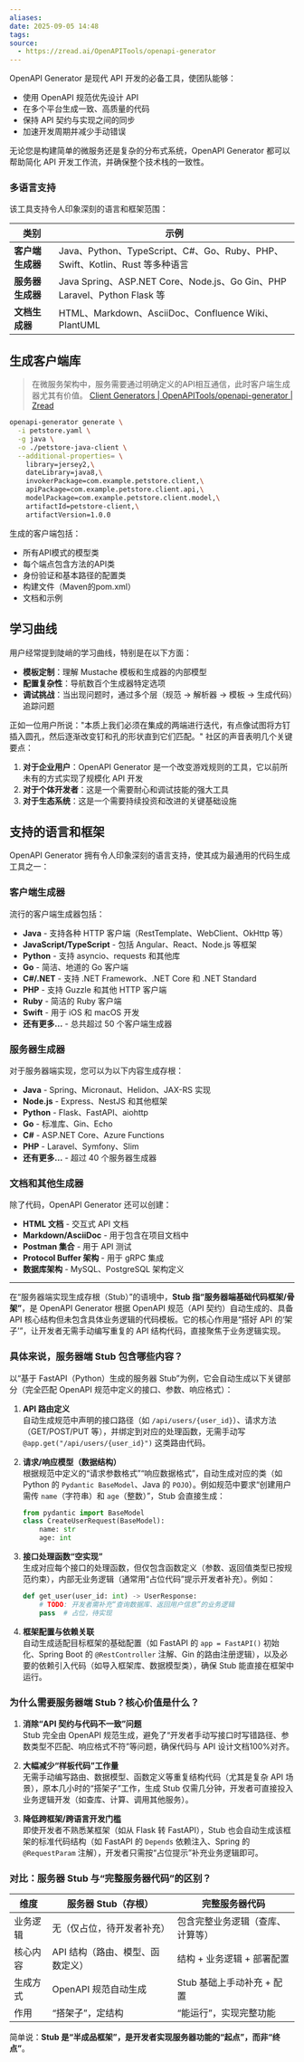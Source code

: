 ```yaml
---
aliases:
date: 2025-09-05 14:48
tags:
source:
  - https://zread.ai/OpenAPITools/openapi-generator
---
```

OpenAPI Generator 是现代 API 开发的必备工具，使团队能够：

- 使用 OpenAPI 规范优先设计 API
- 在多个平台生成一致、高质量的代码
- 保持 API 契约与实现之间的同步
- 加速开发周期并减少手动错误

无论您是构建简单的微服务还是复杂的分布式系统，OpenAPI Generator 都可以帮助简化 API 开发工作流，并确保整个技术栈的一致性。



### 多语言支持

该工具支持令人印象深刻的语言和框架范围：

|类别|示例|
|---|---|
|**客户端生成器**|Java、Python、TypeScript、C#、Go、Ruby、PHP、Swift、Kotlin、Rust 等多种语言|
|**服务器生成器**|Java Spring、ASP.NET Core、Node.js、Go Gin、PHP Laravel、Python Flask 等|
|**文档生成器**|HTML、Markdown、AsciiDoc、Confluence Wiki、PlantUML|

## 生成客户端库
>在微服务架构中，服务需要通过明确定义的API相互通信，此时客户端生成器尤其有价值。
[Client Generators \| OpenAPITools/openapi-generator \| Zread](https://zread.ai/OpenAPITools/openapi-generator/5-client-generators)

```Bash
openapi-generator generate \
  -i petstore.yaml \
  -g java \
  -o ./petstore-java-client \
  --additional-properties= \
    library=jersey2,\
    dateLibrary=java8,\
    invokerPackage=com.example.petstore.client,\
    apiPackage=com.example.petstore.client.api,\
    modelPackage=com.example.petstore.client.model,\
    artifactId=petstore-client,\
    artifactVersion=1.0.0
```

生成的客户端包括：

- 所有API模式的模型类
- 每个端点包含方法的API类
- 身份验证和基本路径的配置类
- 构建文件（Maven的pom.xml）
- 文档和示例


## 学习曲线

用户经常提到陡峭的学习曲线，特别是在以下方面：

- **模板定制**：理解 Mustache 模板和生成器的内部模型
- **配置复杂性**：导航数百个生成器特定选项
- **调试挑战**：当出现问题时，通过多个层（规范 → 解析器 → 模板 → 生成代码）追踪问题

正如一位用户所说："本质上我们必须在集成的两端进行迭代，有点像试图将方钉插入圆孔，然后逐渐改变钉和孔的形状直到它们匹配。"
社区的声音表明几个关键要点：

1. **对于企业用户**：OpenAPI Generator 是一个改变游戏规则的工具，它以前所未有的方式实现了规模化 API 开发
2. **对于个体开发者**：这是一个需要耐心和调试技能的强大工具
3. **对于生态系统**：这是一个需要持续投资和改进的关键基础设施


## 支持的语言和框架

OpenAPI Generator 拥有令人印象深刻的语言支持，使其成为最通用的代码生成工具之一：

### 客户端生成器

流行的客户端生成器包括：

- **Java** - 支持各种 HTTP 客户端（RestTemplate、WebClient、OkHttp 等）
- **JavaScript/TypeScript** - 包括 Angular、React、Node.js 等框架
- **Python** - 支持 asyncio、requests 和其他库
- **Go** - 简洁、地道的 Go 客户端
- **C#/.NET** - 支持 .NET Framework、.NET Core 和 .NET Standard
- **PHP** - 支持 Guzzle 和其他 HTTP 客户端
- **Ruby** - 简洁的 Ruby 客户端
- **Swift** - 用于 iOS 和 macOS 开发
- **还有更多...** - 总共超过 50 个客户端生成器

### 服务器生成器

对于服务器端实现，您可以为以下内容生成存根：

- **Java** - Spring、Micronaut、Helidon、JAX-RS 实现
- **Node.js** - Express、NestJS 和其他框架
- **Python** - Flask、FastAPI、aiohttp
- **Go** - 标准库、Gin、Echo
- **C#** - ASP.NET Core、Azure Functions
- **PHP** - Laravel、Symfony、Slim
- **还有更多...** - 超过 40 个服务器生成器

### 文档和其他生成器

除了代码，OpenAPI Generator 还可以创建：

- **HTML 文档** - 交互式 API 文档
- **Markdown/AsciiDoc** - 用于包含在项目文档中
- **Postman 集合** - 用于 API 测试
- **Protocol Buffer 架构** - 用于 gRPC 集成
- **数据库架构** - MySQL、PostgreSQL 架构定义

---

在“服务器端实现生成存根（Stub）”的语境中，**Stub 指“服务器端基础代码框架/骨架”**，是 OpenAPI Generator 根据 OpenAPI 规范（API 契约）自动生成的、具备 API 核心结构但未包含具体业务逻辑的代码模板。它的核心作用是“搭好 API 的‘架子’”，让开发者无需手动编写重复的 API 结构代码，直接聚焦于业务逻辑实现。

### 具体来说，服务器端 Stub 包含哪些内容？

以“基于 FastAPI（Python）生成的服务器 Stub”为例，它会自动生成以下关键部分（完全匹配 OpenAPI 规范中定义的接口、参数、响应格式）：

1. **API 路由定义**\
   自动生成规范中声明的接口路径（如 `/api/users/{user_id}`）、请求方法（GET/POST/PUT 等），并绑定到对应的处理函数，无需手动写 `@app.get("/api/users/{user_id}")` 这类路由代码。

2. **请求/响应模型（数据结构）**\
   根据规范中定义的“请求参数格式”“响应数据格式”，自动生成对应的类（如 Python 的 `Pydantic BaseModel`、Java 的 `POJO`）。例如规范中要求“创建用户需传 `name`（字符串）和 `age`（整数）”，Stub 会直接生成：
   ```python
   from pydantic import BaseModel
   class CreateUserRequest(BaseModel):
       name: str
       age: int
   ```

3. **接口处理函数“空实现”**\
   生成对应每个接口的处理函数，但仅包含函数定义（参数、返回值类型已按规范约束），内部无业务逻辑（通常用“占位代码”提示开发者补充）。例如：
   ```python
   def get_user(user_id: int) -> UserResponse:
       # TODO: 开发者需补充“查询数据库、返回用户信息”的业务逻辑
       pass  # 占位，待实现
   ```

4. **框架配置与依赖关联**\
   自动生成适配目标框架的基础配置（如 FastAPI 的 `app = FastAPI()` 初始化、Spring Boot 的 `@RestController` 注解、Gin 的路由注册逻辑），以及必要的依赖引入代码（如导入框架库、数据模型类），确保 Stub 能直接在框架中运行。

### 为什么需要服务器端 Stub？核心价值是什么？

1. **消除“API 契约与代码不一致”问题**\
   Stub 完全由 OpenAPI 规范生成，避免了“开发者手动写接口时写错路径、参数类型不匹配、响应格式不符”等问题，确保代码与 API 设计文档100%对齐。

2. **大幅减少“样板代码”工作量**\
   无需手动编写路由、数据模型、函数定义等重复结构代码（尤其是复杂 API 场景），原本几小时的“搭架子”工作，生成 Stub 仅需几分钟，开发者可直接投入业务逻辑开发（如查库、计算、调用其他服务）。

3. **降低跨框架/跨语言开发门槛**\
   即使开发者不熟悉某框架（如从 Flask 转 FastAPI），Stub 也会自动生成该框架的标准代码结构（如 FastAPI 的 `Depends` 依赖注入、Spring 的 `@RequestParam` 注解），开发者只需按“占位提示”补充业务逻辑即可。

### 对比：服务器 Stub 与“完整服务器代码”的区别？

| 维度   | 服务器 Stub（存根）       | 完整服务器代码           |
| ---- | ------------------ | ----------------- |
| 业务逻辑 | 无（仅占位，待开发者补充）      | 包含完整业务逻辑（查库、计算等）  |
| 核心内容 | API 结构（路由、模型、函数定义） | 结构 + 业务逻辑 + 部署配置  |
| 生成方式 | OpenAPI 规范自动生成     | Stub 基础上手动补充 + 配置 |
| 作用   | “搭架子”，定结构          | “能运行”，实现完整功能      |

简单说：**Stub 是“半成品框架”，是开发者实现服务器功能的“起点”，而非“终点”**。
